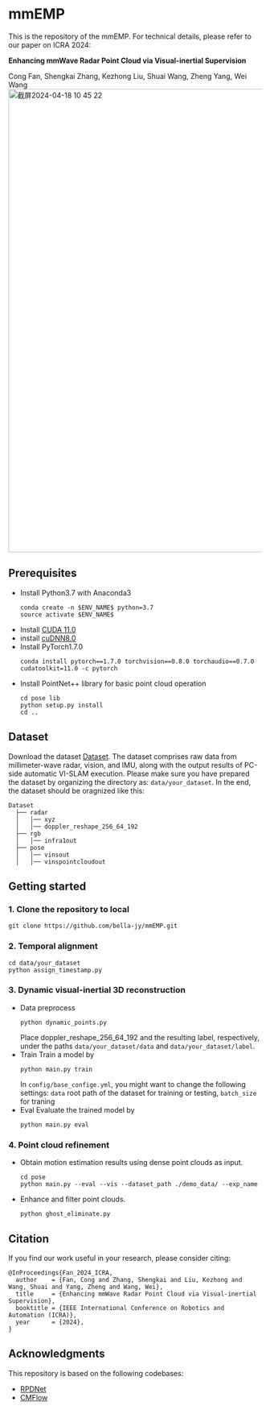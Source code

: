 # mmEMP
This is the repository of the mmEMP. For technical details, please refer to our paper on ICRA 2024:

**Enhancing mmWave Radar Point Cloud via Visual-inertial Supervision**

Cong Fan, Shengkai Zhang, Kezhong Liu, Shuai Wang, Zheng Yang, Wei Wang
<img width="920" alt="截屏2024-04-18 10 45 22" src="https://github.com/bella-jy/mmEMP/assets/74900308/b8608f57-1ea5-4135-89a3-c958b4267098">
## Prerequisites
* Install Python3.7 with Anaconda3
  ```
  conda create -n $ENV_NAME$ python=3.7
  source activate $ENV_NAME$
  ```
* Install [CUDA 11.0](https://developer.nvidia.com/cuda-11.0-download-archive)
* install [cuDNN8.0](https://developer.nvidia.com/cudnn)
* Install PyTorch1.7.0
  ```
  conda install pytorch==1.7.0 torchvision==0.8.0 torchaudio==0.7.0 cudatoolkit=11.0 -c pytorch
  ```
* Install PointNet++ library for basic point cloud operation
  ```
  cd pose lib
  python setup.py install
  cd ..
## Dataset
Download the dataset [Dataset](https://pan.baidu.com/s/1XzCi2qMr9bAJm0nxFiIMLg?pwd=n6g7). The dataset comprises raw data from millimeter-wave radar, vision, and IMU, along with the output results of PC-side automatic VI-SLAM execution. Please make sure you have prepared the dataset by organizing the directory as: `data/your_dataset`. In the end, the dataset should be oragnized like this:
  ```
  Dataset
    ├── radar
    │   │── xyz
    │   │── doppler_reshape_256_64_192
    ├── rgb
    │   │── infra1out
    ├── pose
    │   │── vinsout
    │   │── vinspointcloudout
  ```
## Getting started
### 1. Clone the repository to local
  ```
  git clone https://github.com/bella-jy/mmEMP.git
  ```
### 2. Temporal alignment
  ```
  cd data/your_dataset
  python assign_timestamp.py
  ```
### 3. Dynamic visual-inertial 3D reconstruction
* Data preprocess
  ```
  python dynamic_points.py
  ```
  Place doppler_reshape_256_64_192 and the resulting label, respectively, under the paths `data/your_dataset/data` and `data/your_dataset/label`.
* Train
  Train a model by
  ```
  python main.py train
  ```
  In `config/base_confige.yml`, you might want to change the following settings: `data` root path of the dataset for training or testing, `batch_size` for traning
* Eval
  Evaluate the trained model by
  ```
  python main.py eval
  ```
### 4. Point cloud refinement
* Obtain motion estimation results using dense point clouds as input.
  ```
  cd pose
  python main.py --eval --vis --dataset_path ./demo_data/ --exp_name
  ```
* Enhance and filter point clouds.
  ```
  python ghost_eliminate.py
  ```
## Citation
If you find our work useful in your research, please consider citing:
  ```
@InProceedings{Fan_2024_ICRA,
    author    = {Fan, Cong and Zhang, Shengkai and Liu, Kezhong and Wang, Shuai and Yang, Zheng and Wang, Wei},
    title     = {Enhancing mmWave Radar Point Cloud via Visual-inertial Supervision},
    booktitle = {IEEE International Conference on Robotics and Automation (ICRA)},
    year      = {2024},
}
  ```
## Acknowledgments
This repository is based on the following codebases:
* [RPDNet](https://github.com/thucyw/RPDNet)
* [CMFlow](https://github.com/Toytiny/CMFlow)
